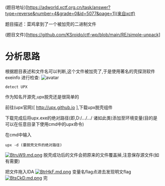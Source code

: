 (题目地址)[https://adworld.xctf.org.cn/task/answer?type=reverse&number=4&grade=0&id=5077&page=1](来自xctf)

题目描述：菜鸡拿到了一个被加壳的二进制文件

(题目文件)[https://github.com/KSroido/ctf-wp/blob/main/RE/simple-unpack]

# 分析思路
根据题目表述和文件名可以判断,这个文件被加壳了,于是使用著名的壳探测软件 exeinfo 进行检查:
![avatar](https://s1.ax1x.com/2020/10/30/Bt10sA.png)

```
detect UPX
```

作为知名开源壳,upx脱壳还是很简单的

前往(upx官网)[ http://upx.github.io ],下载upx脱壳组件

下载完成后将upx.exe的绝对路径(即,D:/.../.../  诸如此类)添加至环境变量(目的是可以在任意目录下使用cmd中的upx命令)

在cmd中输入
```
upx -d (要脱壳文件的绝对路径)
```
[![BtruW9.md.png](https://s1.ax1x.com/2020/10/30/BtruW9.md.png)](https://imgchr.com/i/BtruW9)
脱壳成功后的文件会把原来的文件覆盖掉,注意保存源文件(如有需要)

把文件拖入IDA
[![BtrHkF.md.png](https://s1.ax1x.com/2020/10/30/BtrHkF.md.png)](https://imgchr.com/i/BtrHkF)
变量名flag点进去发现明文flag
[![BtsCkD.md.png](https://s1.ax1x.com/2020/10/30/BtsCkD.md.png)](https://imgchr.com/i/BtsCkD)
完

